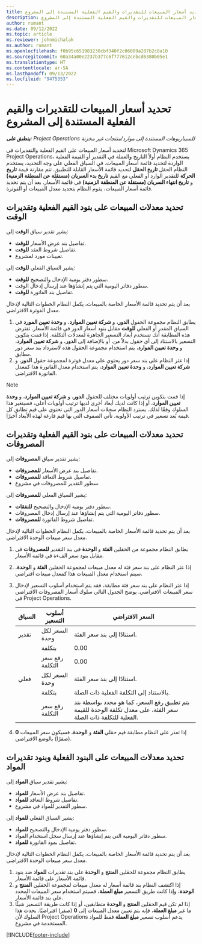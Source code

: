 ```yaml
---
title: تحديد أسعار المبيعات للتقديرات والقيم الفعلية المستندة إلى المشروع
description: يوفر هذا المقال معلومات حول كيفية تحديد أسعار المبيعات للتقديرات والقيم الفعلية المستندة إلى المشروع.
author: rumant
ms.date: 09/12/2022
ms.topic: article
ms.reviewer: johnmichalak
ms.author: rumant
ms.openlocfilehash: f0b95c651983230cbf340f2c06089a287b2c8a10
ms.sourcegitcommit: 60a34a00e2237b377c6f777612cebcd6380b05e1
ms.translationtype: HT
ms.contentlocale: ar-SA
ms.lasthandoff: 09/13/2022
ms.locfileid: "9475353"
---
```

#  <a name="determine-sales-prices-for-project-based-estimates-and-actuals"></a>تحديد أسعار المبيعات للتقديرات والقيم الفعلية المستندة إلى المشروع

_**ينطبق على:** Project Operations للسيناريوهات المستندة إلى موارد/منتجات غير مخزنة‬_

لتحديد أسعار المبيعات على القيم الفعلية والتقديرات في Microsoft Dynamics 365 Project Operations، يستخدم النظام أولاً التاريخ والعملة في التقدير أو القيمة الفعلية الواردة لتحديد قائمة أسعار المبيعات. في السياق الفعلي على وجه التحديد، يستخدم النظام الحقل **تاريخ الحقل** لتحديد قائمة الأسعار القابلة للتطبيق. تتم مقارنة قيمة **تاريخ الحركة** للتقدير الوارد أو الفعلي مع القيم **تاريخ بدء السريان (مستقلة عن المنطقة الزمنية)** و **تاريخ انتهاء السريان (مستقلة عن المنطقة الزمنية)** في قائمة الأسعار. بعد أن يتم تحديد قائمة أسعار المبيعات، يقوم النظام بتحديد معدل المبيعات أو الفوترة.

## <a name="determining-sales-rates-on-actual-and-estimate-lines-for-time"></a>تحديد معدلات المبيعات على بنود القيم الفعلية وتقديرات الوقت

يشير تقدير سياق **الوقت** إلى:

- تفاصيل بند عرض الأسعار **للوقت**.
- تفاصيل شروط العقد **للوقت**.
- تعيينات مورد لمشروع.

يشير السياق الفعلي **للوقت** إلى:

- سطور دفتر يومية الإدخال والتصحيح **للوقت**.
- سطور دفاتر اليومية التي يتم إنشاؤها عند إرسال إدخال الوقت.
- تفاصيل بند الفاتورة **للوقت**. 

بعد أن يتم تحديد قائمة الأسعار الخاصة بالمبيعات، يكمل النظام الخطوات التالية لإدخال معدل الفوترة الافتراضي.

1. يطابق النظام مجموعة الحقول **الدور**، و **شركة تعيين الموارد**، و **وحدة تعيين المورد** في السياق المقدر أو الفعلي **للوقت** مقابل بنود أسعار الدور في قائمة الأسعار. تفترض هذه المطابقة أنك تستخدم أبعاد التسعير الجاهزة لمعدلات التكلفة. إذا قمت بتكوين التسعير بالاستناد إلى أي حقول بدلاً من، أو بالإضافة إلى **الدور**، و **شركة تعيين الموارد**، و **وحدة تعيين الموارد**، يتم استخدام مجموعة الحقول هذه لاسترداد بند سعر دور مطابق.
1. إذا عثر النظام على بند سعر دور يحتوي على معدل فوترة لمجموعة حقول **الدور**، و **شركة تعيين الموارد**، و **وحدة تعيين الموارد**، يتم استخدام معدل الفاتورة هذا كمعدل الفاتورة الافتراضي.

> [!NOTE]
> إذا قمت بتكوين ترتيب أولويات مختلف للحقول **الدور**، و **شركة تعيين الموارد**، و **وحدة تعيين الموارد**، أو إذا كانت لديك أبعاد أخرى لديها ترتيب أولويات أعلى، فسيتغير هذا السلوك وفقًا لذلك. يسترد النظام سجلات أسعار الدور التي تحتوي على قيم تطابق كل قيمة بُعد تسعير في ترتيب الأولوية. تأتي الصفوف التي بها قيم فارغة لهذه الأبعاد أخيرًا.

## <a name="determining-sales-rates-on-actual-and-estimate-lines-for-expense"></a>تحديد معدلات المبيعات على بنود القيم الفعلية وتقديرات المصروفات

يشير تقدير سياق **المصروفات** إلى:

- تفاصيل بند عرض الأسعار **للمصروفات**.
- تفاصيل شروط التعاقد **للمصروفات**.
- سطور التقدير للمصروفات في مشروع.

يشير السياق الفعلي **للمصروفات** إلى:

- سطور دفتر يومية الإدخال والتصحيح **للنفقات**.
- سطور دفاتر اليومية التي يتم إنشاؤها عند إرسال إدخال المصروفات.
- تفاصيل شروط الفاتورة **للمصروفات**. 

بعد أن يتم تحديد قائمة الأسعار الخاصة بالمبيعات، يكمل النظام الخطوات التالية لإدخال معدل سعر مبيعات الوحدة الافتراضي.

1. يطابق النظام مجموعة من الحقلين **الفئة** و **الوحدة** في بند التقدير **للمصروفات** في مقابل بنود سعر الفءة في قائمة الأسعار.
1. إذا عثر النظام على بند سعر فئة له معدل مبيعات لمجموعة الحقلين **الفئة** و **الوحدة**، سيتم استخدام معدل المبيعات هذا كمعدل مبيعات افتراضي.
1. إذا عثر النظام على بند سعر فئة مطابقة، فقد يتم استخدام أسلوب التسعير لإدخال سعر المبيعات الافتراضي. يوضح الجدول التالي سلوك أسعار المصروفات الافتراضي في Project Operations.

    | السياق | أسلوب التسعير | السعر الافتراضي |
    | --- | --- | --- |
    | تقدير | السعر لكل وحدة | استنادًا إلى بند سعر الفئة. |
    |        | بتكلفة | 0.00 |
    |        | رفع سعر التكلفة | 0.00 |
    | فعلي | السعر لكل وحدة | استنادًا إلى بند سعر الفئة. |
    |        | بتكلفة | بالاستناد إلى التكلفة الفعلية ذات الصلة. |
    |        | رفع سعر التكلفة | يتم تطبيق رفع السعر، كما هو محدد بواسطة بند سعر الفئة، على معدل تكلفة الوحدة للقيمة الفعلية للتكلفة ذات الصلة. |

1. إذا تعذر على النظام مطابقة قيم حقلي **الفئة** و **الوحدة**، فسيكون سعر المبيعات **0** (صفرًا) بالوضع الافتراضي.

## <a name="determining-sales-rates-on-actual-and-estimate-lines-for-material"></a>تحديد معدلات المبيعات على البنود الفعلية وبنود تقديرات المواد

يشير تقدير سياق **المواد** إلى:

- تفاصيل بند عرض الأسعار **للمواد**.
- تفاصيل شروط التعاقد **للمواد**.
- سطور التقدير للمواد في مشروع.

يشير السياق الفعلي **للمواد** إلى:

- سطور دفتر يومية الإدخال والتصحيح **للمواد**.
- سطور دفاتر اليومية التي يتم إنشاؤها عند إرسال ‏‫سجل استخدام المواد‬.
- تفاصيل بمود الفاتورة **للمواد**. 

بعد أن يتم تحديد قائمة الأسعار الخاصة بالمبيعات، يكمل النظام الخطوات التالية لإدخال معدل سعر مبيعات الوحدة الافتراضي.

1. يطابق النظام مجموعة للحقلين **المنتج** و **الوحدة** على بند تقديرات **للمواد** ضد بنود قائمة الأسعار على قائمة الأسعار.
1. إذا اكتشف النظام بند قائمة أسعار له معدل مبيعات لمجموعة الحقلين **المنتج** و **الوحدة**، وإذا كانت طريق التسعير **مبلغ العملة**، فسيتم استخدام سعر المبيعات المحدد على بند قائمة الأسعار. 
1. إذا لم تكن قيم الحقلين **المنتج** و **الوحدة** متطابقين، أو إذا كانت طريقة التسعير شيئًا ما غير **مبلغ العملة**، فإنه يتم تعيين معدل المبيعات إلى **0** (صفر) افتراضيًا. يحدث هذا السلوك لأن Project Operations يدعم أسلوب تسعير **مبلغ العملة** فقط للمواد المستخدمة في مشروع.

[!INCLUDE[footer-include](../includes/footer-banner.md)]
